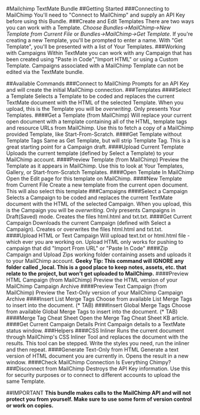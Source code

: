 #Mailchimp TextMate Bundle
##Getting Started
###Connecting to MailChimp
You'll need to "Connect to MailChimp" and supply an API Key before using this Bundle.
###Create and Edit Templates
There are two ways you can work with a Template. *Choose Bundles->MailChimp->New Template from Current File* or *Bundles->MailChimp->Get Template*. If you're creating a new Template, you'll be prompted to enter a name. With "Get Template", you'll be presented with a list of Your Templates.
###Working with Campaigns
Within TextMate you can work with any Campaign that has been created using "Paste in Code","Import HTML" or using a Custom Template. Campaigns associated with a MailChimp Template can not be edited via the TextMate bundle.

##Available Commands
###Connect to MailChimp
Prompts for an API Key and will create the initial MailChimp connection.
###Templates
####Select a Template
Selects a Template to be coded and replaces the current TextMate document with the HTML of the selected Template. When you upload, this is the Template you will be *overwriting*. Only presents Your Templates.
####Get a Template (from MailChimp)
Will replace your current open document with a template containing all of the HTML, template tags and resource URLs from MailChimp. Use this to fetch a copy of a MailChimp provided Template, like Start-From-Scratch.
####Get Template without Template Tags
Same as Get Template, but will strip Template Tag. This is a great starting point for a Campaign draft.
####Upload Current Template
Uploads the current template (defined by Select a Template) to your MailChimp account.
####Preview Template (from MailChimp)
Preview the Template as it appears in MailChimp. Use this to look at Your Templates, Gallery, or Start-from-Scratch Templates.
####Open Template In MailChimp
Open the Edit page for this template on MailChimp.
####New Template from Current File
Create a new template from the current open document. This will also select this template
###Campaigns
####Select a Campaign
Selects a Campaign to be coded and replaces the current TextMate document with the HTML of the selected Campaign. When you upload, this is the Campaign you will be *overwriting*. Only presents Campaigns in Draft(Saved) mode. Creates the files html.html and txt.txt.
####Get Current Campaign
Downloads the current Campaign (defined with Select a Campaign). Creates or overwrites the files html.html and txt.txt.
####Upload HTML or Text Campaign
Will upload text.txt or html.html file - which ever you are working on. Upload HTML only works for pushing to campaign that did "Import From URL" or "Paste In Code"
####Zip Campaign and Upload
Zips working folder containing assets and uploads it to your MailChimp account.
**Geeky Tip: This command will IGNORE any folder called \_local. This is a good place to keep notes, assets, etc. that relate to the project, but won't get uploaded to MailChimp.**
####Preview HTML Campaign (from MailChimp)
Preview the HTML version of your MailChimp Campaign Archive
####Preview Text Campaign (from MailChimp)
Preview the Text-Only version of your MailChimp Campaign Archive
####Insert List Merge Tags
Choose from available List Merge Tags to insert into the document. (* TAB)
####Insert Global Merge Tags
Choose from available Global Merge Tags to insert into the document. (* TAB)
####Merge Tag Cheat Sheet
Open the Merge Tag Cheat Sheet KB article.
####Get Current Campaign Details
Print Campaign details to a TextMate status window.
###Helpers
####CSS Inliner
Runs the current document through MailChimp's CSS Inliner Tool and replaces the document with the results. This tool can be stepped. Write the styles you need, run the inliner and then repeat.
####Generate Text-Only from HTML
Generate a text version of HTML document you are currently in. Opens the result in a new window.
####Check MailChimp Connection
Is Everything Chimpy?
###Disconnect from MailChimp
Destroys the API Key information. Use this for security purposes or to connect to different accounts to upload the same Template.

##IMPORTANT
**This bundle makes calls to the MailChimp API and will not protect you from yourself. Make sure to use some form of version control or work on copies.**